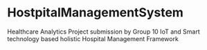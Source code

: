 # HostpitalManagementSystem
Healthcare Analytics Project submission by Group 10
IoT and Smart technology based holistic Hospital Management Framework
